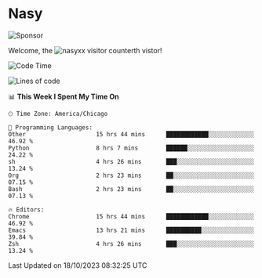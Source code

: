 # Nasy

<!--
<p align="center">
<img height="200" src="https://github-readme-stats.vercel.app/api?username=nasyxx&count_private=true&show_icons=true&theme=dracula&include_all_commits=true"/>
<img height="200" src="https://github-readme-stats.vercel.app/api/top-langs/?username=nasyxx&theme=dracula&hide=html,jupyter+notebook&count_private=true&show_icons=true"/>
</p>

  
----------------
-->

![Sponsor](https://img.shields.io/static/v1.svg?label=Sponsor&message=%E2%9D%A4&logo=GitHub&style=flat&color=pink)
 
Welcome, the ![nasyxx visitor counter](https://count.getloli.com/get/@nasyxx?theme=rule34)th vistor!
 
<!--START_SECTION:waka-->
![Code Time](http://img.shields.io/badge/Code%20Time-3%2C822%20hrs%203%20mins-blue)

![Lines of code](https://img.shields.io/badge/From%20Hello%20World%20I%27ve%20Written-6.3%20million%20lines%20of%20code-blue)

📊 **This Week I Spent My Time On** 

```text
🕑︎ Time Zone: America/Chicago

💬 Programming Languages: 
Other                    15 hrs 44 mins      ████████████░░░░░░░░░░░░░   46.92 % 
Python                   8 hrs 7 mins        ██████░░░░░░░░░░░░░░░░░░░   24.22 % 
sh                       4 hrs 26 mins       ███░░░░░░░░░░░░░░░░░░░░░░   13.24 % 
Org                      2 hrs 23 mins       ██░░░░░░░░░░░░░░░░░░░░░░░   07.15 % 
Bash                     2 hrs 23 mins       ██░░░░░░░░░░░░░░░░░░░░░░░   07.13 % 

🔥 Editors: 
Chrome                   15 hrs 44 mins      ████████████░░░░░░░░░░░░░   46.92 % 
Emacs                    13 hrs 21 mins      ██████████░░░░░░░░░░░░░░░   39.84 % 
Zsh                      4 hrs 26 mins       ███░░░░░░░░░░░░░░░░░░░░░░   13.24 % 
```


 Last Updated on 18/10/2023 08:32:25 UTC
<!--END_SECTION:waka-->

<!-- ![visitors](https://visitor-badge.laobi.icu/badge?page_id=nasyxx.nasyxx) -->
